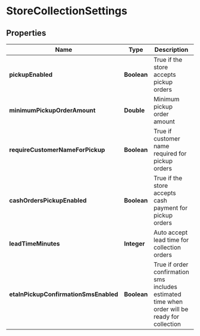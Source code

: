 
# StoreCollectionSettings

## Properties
Name | Type | Description | Notes
------------ | ------------- | ------------- | -------------
**pickupEnabled** | **Boolean** | True if the store accepts pickup orders | 
**minimumPickupOrderAmount** | **Double** | Minimum pickup order amount | 
**requireCustomerNameForPickup** | **Boolean** | True if customer name required for pickup orders | 
**cashOrdersPickupEnabled** | **Boolean** | True if the store accepts cash payment for pickup orders | 
**leadTimeMinutes** | **Integer** | Auto accept lead time for collection orders | 
**etaInPickupConfirmationSmsEnabled** | **Boolean** | True if order confirmation sms includes estimated time when order will be ready for collection | 



